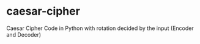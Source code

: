 # caesar-cipher
Caesar Cipher Code in Python with rotation decided by the input (Encoder and Decoder)
